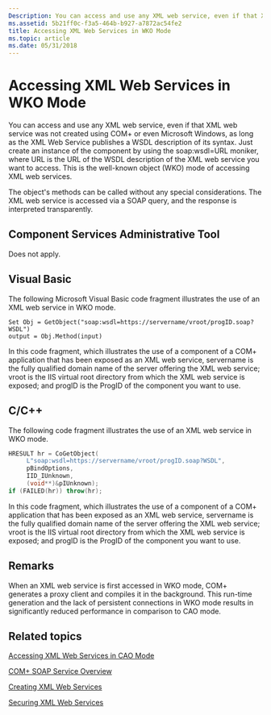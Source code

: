 ```yaml
---
Description: You can access and use any XML web service, even if that XML web service was not created using COM+ or even Microsoft Windows, as long as the XML Web Service publishes a WSDL description of its syntax.
ms.assetid: 5b21ff0c-f3a5-464b-b927-a7872ac54fe2
title: Accessing XML Web Services in WKO Mode
ms.topic: article
ms.date: 05/31/2018
---
```


# Accessing XML Web Services in WKO Mode

You can access and use any XML web service, even if that XML web service was not created using COM+ or even Microsoft Windows, as long as the XML Web Service publishes a WSDL description of its syntax. Just create an instance of the component by using the soap:wsdl=URL moniker, where URL is the URL of the WSDL description of the XML web service you want to access. This is the well-known object (WKO) mode of accessing XML web services.

The object's methods can be called without any special considerations. The XML web service is accessed via a SOAP query, and the response is interpreted transparently.

## Component Services Administrative Tool

Does not apply.

## Visual Basic

The following Microsoft Visual Basic code fragment illustrates the use of an XML web service in WKO mode.


```VB
Set Obj = GetObject("soap:wsdl=https://servername/vroot/progID.soap?WSDL")
output = Obj.Method(input)
```



In this code fragment, which illustrates the use of a component of a COM+ application that has been exposed as an XML web service, servername is the fully qualified domain name of the server offering the XML web service; vroot is the IIS virtual root directory from which the XML web service is exposed; and progID is the ProgID of the component you want to use.

## C/C++

The following code fragment illustrates the use of an XML web service in WKO mode.


```C++
HRESULT hr = CoGetObject(
     L"soap:wsdl=https://servername/vroot/progID.soap?WSDL",
     pBindOptions,
     IID_IUnknown,
     (void**)&pIUnknown);
if (FAILED(hr)) throw(hr); 
```



In this code fragment, which illustrates the use of a component of a COM+ application that has been exposed as an XML web service, servername is the fully qualified domain name of the server offering the XML web service; vroot is the IIS virtual root directory from which the XML web service is exposed; and progID is the ProgID of the component you want to use.

## Remarks

When an XML web service is first accessed in WKO mode, COM+ generates a proxy client and compiles it in the background. This run-time generation and the lack of persistent connections in WKO mode results in significantly reduced performance in comparison to CAO mode.

## Related topics

<dl> <dt>

[Accessing XML Web Services in CAO Mode](accessing-xml-web-services-in-cao-mode.md)
</dt> <dt>

[COM+ SOAP Service Overview](com--soap-service-overview.md)
</dt> <dt>

[Creating XML Web Services](creating-xml-web-services.md)
</dt> <dt>

[Securing XML Web Services](securing-xml-web-services.md)
</dt> </dl>

 

 



